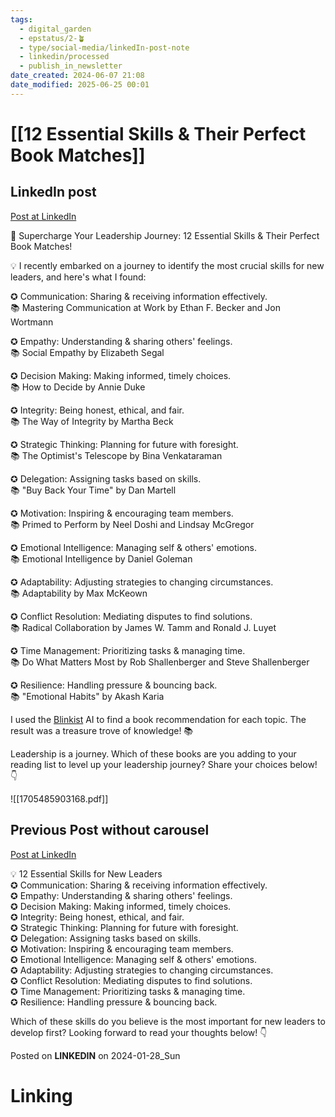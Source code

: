 ```yaml
---
tags:
  - digital_garden
  - epstatus/2-🪴
  - type/social-media/linkedIn-post-note
  - linkedin/processed
  - publish_in_newsletter
date_created: 2024-06-07 21:08
date_modified: 2025-06-25 00:01
---
```

# [[12 Essential Skills & Their Perfect Book Matches]]

## LinkedIn post

[Post at LinkedIn](https://www.linkedin.com/posts/sebastiankamilli_12-essential-skills-their-perfect-book-activity-7153327047367344128-kIQO?utm_source=share&utm_medium=member_desktop)

🚀 Supercharge Your Leadership Journey: 12 Essential Skills & Their Perfect Book Matches!  
  
💡 I recently embarked on a journey to identify the most crucial skills for new leaders, and here's what I found:  
  
✪ Communication: Sharing & receiving information effectively.  
📚 Mastering Communication at Work by Ethan F. Becker and Jon Wortmann  
  
✪ Empathy: Understanding & sharing others' feelings.  
📚 Social Empathy by Elizabeth Segal  
  
✪ Decision Making: Making informed, timely choices.  
📚 How to Decide by Annie Duke  
  
✪ Integrity: Being honest, ethical, and fair.  
📚 The Way of Integrity by Martha Beck  
  
✪ Strategic Thinking: Planning for future with foresight.  
📚 The Optimist's Telescope by Bina Venkataraman  
  
✪ Delegation: Assigning tasks based on skills.  
📚 "Buy Back Your Time" by Dan Martell  
  
✪ Motivation: Inspiring & encouraging team members.  
📚 Primed to Perform by Neel Doshi and Lindsay McGregor  
  
✪ Emotional Intelligence: Managing self & others' emotions.  
📚 Emotional Intelligence by Daniel Goleman  
  
✪ Adaptability: Adjusting strategies to changing circumstances. 📚 Adaptability by Max McKeown  
  
✪ Conflict Resolution: Mediating disputes to find solutions.  
📚 Radical Collaboration by James W. Tamm and Ronald J. Luyet  
  
✪ Time Management: Prioritizing tasks & managing time.  
📚 Do What Matters Most by Rob Shallenberger and Steve Shallenberger  
  
✪ Resilience: Handling pressure & bouncing back.  
📚 "Emotional Habits" by Akash Karia  
  
I used the [Blinkist](https://www.linkedin.com/company/blinkist/) AI to find a book recommendation for each topic. The result was a treasure trove of knowledge! 📚  
  
Leadership is a journey. Which of these books are you adding to your reading list to level up your leadership journey? Share your choices below! 👇

![[1705485903168.pdf]]

## Previous Post without carousel

[Post at LinkedIn](https://www.linkedin.com/posts/sebastiankamilli_12-essential-skills-for-new-leaders-activity-7152964632566009856-nB5W?utm_source=share&utm_medium=member_desktop)

💡 12 Essential Skills for New Leaders  
✪ Communication: Sharing & receiving information effectively.  
✪ Empathy: Understanding & sharing others' feelings.  
✪ Decision Making: Making informed, timely choices.  
✪ Integrity: Being honest, ethical, and fair.  
✪ Strategic Thinking: Planning for future with foresight.  
✪ Delegation: Assigning tasks based on skills.  
✪ Motivation: Inspiring & encouraging team members.  
✪ Emotional Intelligence: Managing self & others' emotions.  
✪ Adaptability: Adjusting strategies to changing circumstances.  
✪ Conflict Resolution: Mediating disputes to find solutions.  
✪ Time Management: Prioritizing tasks & managing time.  
✪ Resilience: Handling pressure & bouncing back.  
  
Which of these skills do you believe is the most important for new leaders to develop first? Looking forward to read your thoughts below! 👇

Posted on **LINKEDIN** on 2024-01-28_Sun

# Linking